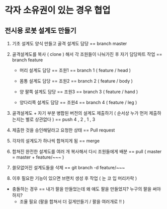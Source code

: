 # 각자 소유권이 있는 경우 협업







## 전시용 로봇 설계도 만들기







1. 기초 설계도 양식 만들고 골격 설계도 담당 == branch master







2. 골격설계도를 복사 ( clone ) 해서 각 조원들이 나눠가진 후 자기 담당파트 작업 == branch feature

   

   - 머리 설계도 담당 == 조원1 == branch 1 ( feature / head )

   - 몸통 설계도 담당 == 조원2 == branch 2 ( feature / body )

   - 양 팔쪽 설계도 담당 == 조원3 == branch 3 ( feature / hand )

   - 양다리쪽 설계도 담당 == 조원4 == branch 4 ( feature / leg )







3. 골격설계도 + 자기 부분 병합된 버전의 설계도 제출하기 ( 순서상 누가 먼저 제출하는지는 별로 상관없다 ) == push 4 , 2 , 1 , 3







4. 제출한 것을 승인해달라고 요청한 상태 == Pull request







5. 각자의 설계도가 하나씩 합쳐지게 됨 == merge







6. 합쳐진 완전한 설계도를 여러 개 복사해서 다시 조원들에게 배분 == pull ( master = master + feature/~~~ )







7. 쓸모없어진 설계도들을 삭제 == git branch -d feature/~~~







8. 이후 필요한 기능이 있으면 브랜치 생성 후 작업 ( 눈 코 입 머리카락 )







- 충돌하는 경우 == 내가 팔을 만들었는데 왜 얘도 팔을 만들었지? 누구의 팔을 써야하지?
  - 조율 필요 (팔을 합쳐서 더 길게만들기 / 팔을 여러개로 !! )